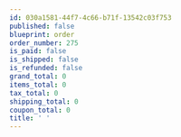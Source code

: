 ```yaml
---
id: 030a1581-44f7-4c66-b71f-13542c03f753
published: false
blueprint: order
order_number: 275
is_paid: false
is_shipped: false
is_refunded: false
grand_total: 0
items_total: 0
tax_total: 0
shipping_total: 0
coupon_total: 0
title: ' '
---
```

